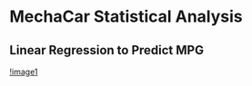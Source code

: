 # MechaCar Statistical Analysis

## Linear Regression to Predict MPG

[!image1](resources/part1.png)
